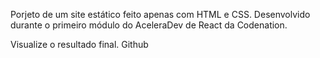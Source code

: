 Porjeto de um site estático feito apenas com HTML e CSS.
Desenvolvido durante o primeiro módulo do AceleraDev de React da Codenation.

Visualize o resultado final.
Github 
